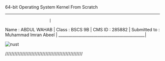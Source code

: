 64-bit Operating System Kernel From Scratch

____________________________________________
					    |
 Name         :   ABDUL WAHAB 		    |
 Class        :   BSCS 9B		    |
 CMS ID       :   285882		    |
 Submitted to :   Muhammad Imran Abeel	    |
____________________________________________|


![nust](https://user-images.githubusercontent.com/57444568/115126581-7ab7e300-9fe9-11eb-89df-314c78bc3fd8.PNG)


//////////////////////////////////////////////////







